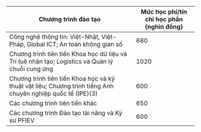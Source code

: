| Chương trình đào tạo    | Mức học phí/tín chỉ học phần (nghìn đồng) |
| -------- | ------- |
| Công nghệ thông tin: Việt-Nhật, Việt-Pháp, Global ICT; An toàn không gian số  | 680    |
| Chương trình tiên tiến Khoa học dữ liệu và Trí tuệ nhân tạo; Logistics và Quản lý chuỗi cung ứng  | 1020     |
| Chương trình tiên tiến Khoa học và kỹ thuật vật liệu; Chương trình tiếng Anh chuyên nghiệp quốc tế (IPE)(3)	 | 600    |
| Các chương trình tiên tiến khác	| 650 |
| Các chương trình Đào tạo tài năng và Kỹ sư PFIEV	| 600 |